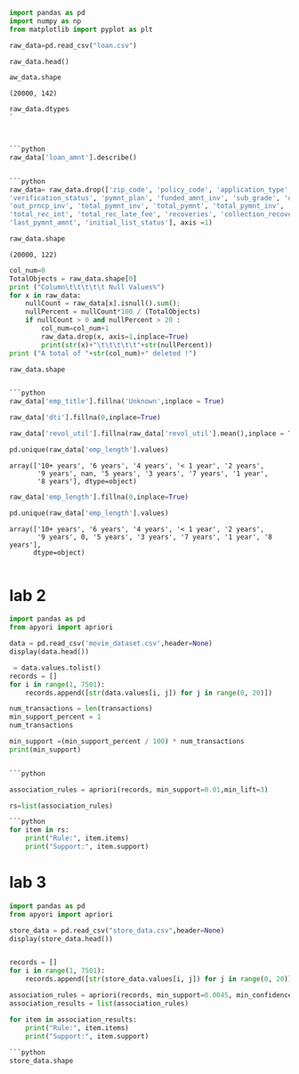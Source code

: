 ```python
import pandas as pd
import numpy as np
from matplotlib import pyplot as plt
```


```python
raw_data=pd.read_csv("loan.csv")
```


```python
raw_data.head()
```





```python
aw_data.shape
```




    (20000, 142)




```python
raw_data.dtypes
`



```python
raw_data['loan_amnt'].describe()


```python
raw_data= raw_data.drop(['zip_code', 'policy_code', 'application_type', 'last_credit_pull_d',
'verification_status', 'pymnt_plan', 'funded_amnt_inv', 'sub_grade', 'out_prncp',
'out_prncp_inv', 'total_pymnt_inv', 'total_pymnt', 'total_pymnt_inv', 'total_rec_prncp',
'total_rec_int', 'total_rec_late_fee', 'recoveries', 'collection_recovery_fee', 'last_pymnt_d',
'last_pymnt_amnt', 'initial_list_status'], axis =1)
```


```python
raw_data.shape
```




    (20000, 122)




```python
col_num=0
TotalObjects = raw_data.shape[0]
print ("Column\t\t\t\t\t Null Values%")
for x in raw_data:
	nullCount = raw_data[x].isnull().sum();
	nullPercent = nullCount*100 / (TotalObjects)
	if nullCount > 0 and nullPercent > 20 :
		col_num=col_num+1
		raw_data.drop(x, axis=1,inplace=True)
		print(str(x)+"\t\t\t\t\t"+str(nullPercent))
print ("A total of "+str(col_num)+" deleted !")
```


```python
raw_data.shape


```python
raw_data['emp_title'].fillna('Unknown',inplace = True)
```


```python
raw_data['dti'].fillna(0,inplace=True)
```


```python
raw_data['revol_util'].fillna(raw_data['revol_util'].mean(),inplace = True)

```


```python
pd.unique(raw_data['emp_length'].values)
```




    array(['10+ years', '6 years', '4 years', '< 1 year', '2 years',
           '9 years', nan, '5 years', '3 years', '7 years', '1 year',
           '8 years'], dtype=object)




```python
raw_data['emp_length'].fillna(0,inplace=True)
```


```python
pd.unique(raw_data['emp_length'].values)
```




    array(['10+ years', '6 years', '4 years', '< 1 year', '2 years',
           '9 years', 0, '5 years', '3 years', '7 years', '1 year', '8 years'],
          dtype=object)




```python

```

# lab 2

```python
import pandas as pd
from apyori import apriori 
```


```python
data = pd.read_csv('movie_dataset.csv',header=None)
display(data.head())
```




```python
 = data.values.tolist()
records = []
for i in range(1, 7501):
    records.append([str(data.values[i, j]) for j in range(0, 20)])
```

```python
num_transactions = len(transactions)
min_support_percent = 1
num_transactions
```

```python
min_support =(min_support_percent / 100) * num_transactions
print(min_support)


```python

association_rules = apriori(records, min_support=0.01,min_lift=3)

rs=list(association_rules)

```python
for item in rs:
    print("Rule:", item.items)
    print("Support:", item.support)
```
# lab 3

```python
import pandas as pd
from apyori import apriori
```


```python
store_data = pd.read_csv("store_data.csv",header=None)
display(store_data.head())


records = []
for i in range(1, 7501):
    records.append([str(store_data.values[i, j]) for j in range(0, 20)])
```


```python
association_rules = apriori(records, min_support=0.0045, min_confidence=0.2,min_lift=3, min_length=2)
association_results = list(association_rules)
```


```python
for item in association_results:
    print("Rule:", item.items)
    print("Support:", item.support)
   
```python
store_data.shape

